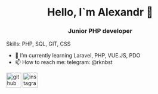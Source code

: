<h1 align="center">Hello, I`m Alexandr 👋</h1>
<h3 align="center">Junior PHP developer</h3>

Skills: PHP, SQL, GIT, CSS
 
- 🌱 I’m currently learning Laravel, PHP, VUE.JS, PDO 
- 📫 How to reach me: telegram: @rknbst 


[<img src='https://cdn.jsdelivr.net/npm/simple-icons@3.0.1/icons/github.svg' alt='github' height='40'>](https://github.com/Null-ch)  [<img src='https://cdn.jsdelivr.net/npm/simple-icons@3.0.1/icons/instagram.svg' alt='instagram' height='40'>](https://www.instagram.com/a_mendicant/)  



